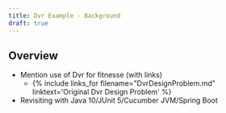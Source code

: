 ```yaml
---
title: Dvr Example - Background
draft: true
---
```


## Overview
* Mention use of Dvr for fitnesse (with links)
  * {% include links_for filename="DvrDesignProblem.md" linktext='Original Dvr Design Problem' %}
* Revisiting with Java 10/JUnit 5/Cucumber JVM/Spring Boot




